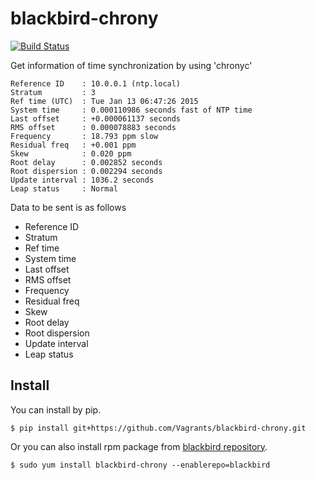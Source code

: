 blackbird-chrony
===============

[![Build Status](https://travis-ci.org/Vagrants/blackbird-chrony.png?branch=development)](https://travis-ci.org/Vagrants/blackbird-chrony)

Get information of time synchronization by using 'chronyc'

```
Reference ID    : 10.0.0.1 (ntp.local)
Stratum         : 3
Ref time (UTC)  : Tue Jan 13 06:47:26 2015
System time     : 0.000110986 seconds fast of NTP time
Last offset     : +0.000061137 seconds
RMS offset      : 0.000078883 seconds
Frequency       : 18.793 ppm slow
Residual freq   : +0.001 ppm
Skew            : 0.020 ppm
Root delay      : 0.002852 seconds
Root dispersion : 0.002294 seconds
Update interval : 1036.2 seconds
Leap status     : Normal
```

Data to be sent is as follows

* Reference ID
* Stratum
* Ref time
* System time
* Last offset
* RMS offset
* Frequency
* Residual freq
* Skew
* Root delay
* Root dispersion
* Update interval
* Leap status

## Install

You can install by pip.

```
$ pip install git+https://github.com/Vagrants/blackbird-chrony.git
```

Or you can also install rpm package from [blackbird repository](https://github.com/Vagrants/blackbird/blob/master/README.md).

```
$ sudo yum install blackbird-chrony --enablerepo=blackbird
```
